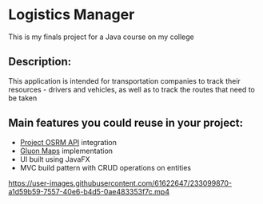 # Logistics Manager

This is my finals project for a Java course on my college

## Description:

This application is intended for transportation companies to track their resources - drivers and vehicles, as well as to track the routes that need to be taken

## Main features you could reuse in your project:

- [Project OSRM API](http://project-osrm.org/docs/v5.5.1/api/#general-options) integration
- [Gluon Maps](https://github.com/gluonhq/maps) implementation
- UI built using JavaFX
- MVC build pattern with CRUD operations on entities


https://user-images.githubusercontent.com/61622647/233099870-a1d59b59-7557-40e6-b4d5-0ae483353f7c.mp4

